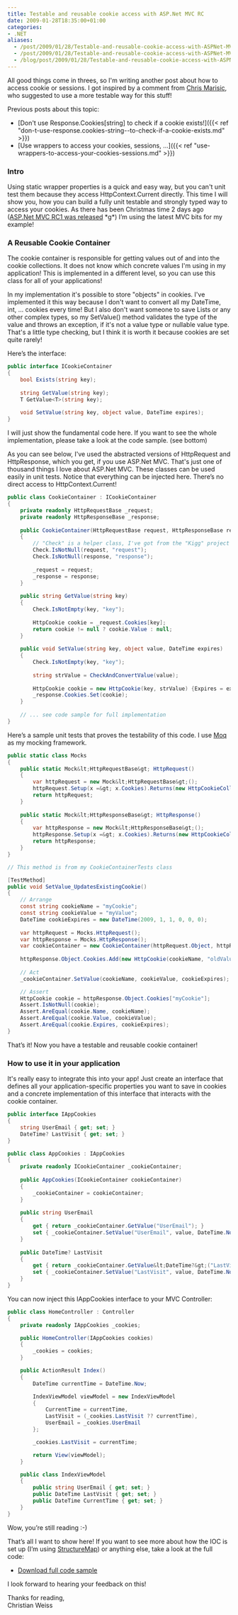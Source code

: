 ```yaml
---
title: Testable and reusable cookie access with ASP.Net MVC RC
date: 2009-01-28T18:35:00+01:00
categories:
- .NET
aliases:
  - /post/2009/01/28/Testable-and-reusable-cookie-access-with-ASPNet-MVC-RC/
  - /post/2009/01/28/Testable-and-reusable-cookie-access-with-ASPNet-MVC-RC.aspx/
  - /blog/post/2009/01/28/Testable-and-reusable-cookie-access-with-ASPNet-MVC-RC.aspx/
---
```


All good things come in threes, so I'm writing another post about how to access cookie or sessions. I got inspired by a comment from [Chris Marisic](http://www.marisic.net/), who suggested to use a more testable way for this stuff!

Previous posts about this topic:

*   [Don't use Response.Cookies[string] to check if a cookie exists!]({{< ref "don-t-use-response.cookies-string--to-check-if-a-cookie-exists.md" >}})
*   [Use wrappers to access your cookies, sessions, ...]({{< ref "use-wrappers-to-access-your-cookies-sessions.md" >}})

### Intro

Using static wrapper properties is a quick and easy way, but you can't unit test them because they access HttpContext.Current directly. This time I will show you, how you can build a fully unit testable and strongly typed way to access your cookies. As there has been Christmas time 2 days ago ([ASP.Net MVC RC1 was released](http://weblogs.asp.net/scottgu/archive/2009/01/27/asp-net-mvc-1-0-release-candidate-now-available.aspx) \*g\*) I’m using the latest MVC bits for my example!

### A Reusable Cookie Container

The cookie container is responsible for getting values out of and into the cookie collections. It does not know which concrete values I'm using in my application! This is implemented in a different level, so you can use this class for all of your applications!

In my implementation it's possible to store "objects" in cookies. I've implemented it this way because I don't want to convert all my DateTime, int, ... cookies every time! But I also don't want someone to save Lists or any other complex types, so my SetValue() method validates the type of the value and throws an exception, if it's not a value type or nullable value type. That's a little type checking, but I think it is worth it because cookies are set quite rarely!

<!--more-->

Here’s the interface:

```c#
public interface ICookieContainer
{
    bool Exists(string key);
        
    string GetValue(string key);
    T GetValue<T>(string key);
        
    void SetValue(string key, object value, DateTime expires);
}
```

I will just show the fundamental code here. If you want to see the whole implementation, please take a look at the code sample. (see bottom)

As you can see below, I've used the abstracted versions of HttpRequest and HttpResponse, which you get, if you use ASP.Net MVC. That's just one of thousand things I love about ASP.Net MVC. These classes can be used easily in unit tests. Notice that everything can be injected here. There’s no direct access to HttpContext.Current!

```c#
public class CookieContainer : ICookieContainer
{
    private readonly HttpRequestBase _request;
    private readonly HttpResponseBase _response;
    
    public CookieContainer(HttpRequestBase request, HttpResponseBase response)
    {
        // "Check" is a helper class, I've got from the "Kigg" project
        Check.IsNotNull(request, "request");
        Check.IsNotNull(response, "response");
        
        _request = request;
        _response = response;
    }
    
    public string GetValue(string key)
    {
        Check.IsNotEmpty(key, "key");
        
        HttpCookie cookie = _request.Cookies[key];
        return cookie != null ? cookie.Value : null;
    }
    
    public void SetValue(string key, object value, DateTime expires)
    {
        Check.IsNotEmpty(key, "key");
        
        string strValue = CheckAndConvertValue(value);
        
        HttpCookie cookie = new HttpCookie(key, strValue) {Expires = expires};
        _response.Cookies.Set(cookie);
    }
    
    // ... see code sample for full implementation
}
```

Here’s a sample unit tests that proves the testability of this code. I use [Moq](http://code.google.com/p/moq/) as my mocking framework.

```c#
public static class Mocks
{
    public static Mock&lt;HttpRequestBase&gt; HttpRequest()
    {
        var httpRequest = new Mock&lt;HttpRequestBase&gt;();
        httpRequest.Setup(x =&gt; x.Cookies).Returns(new HttpCookieCollection());
        return httpRequest;
    }
    
    public static Mock&lt;HttpResponseBase&gt; HttpResponse()
    {
        var httpResponse = new Mock&lt;HttpResponseBase&gt;();
        httpResponse.Setup(x =&gt; x.Cookies).Returns(new HttpCookieCollection());
        return httpResponse;
    }
}

// This method is from my CookieContainerTests class

[TestMethod]
public void SetValue_UpdatesExistingCookie()
{
    // Arrange
    const string cookieName = "myCookie";
    const string cookieValue = "myValue";
    DateTime cookieExpires = new DateTime(2009, 1, 1, 0, 0, 0);
    
    var httpRequest = Mocks.HttpRequest();
    var httpResponse = Mocks.HttpResponse();
    var cookieContainer = new CookieContainer(httpRequest.Object, httpResponse.Object);
    
    httpResponse.Object.Cookies.Add(new HttpCookie(cookieName, "oldValue"));
    
    // Act
    _cookieContainer.SetValue(cookieName, cookieValue, cookieExpires);

    // Assert
    HttpCookie cookie = httpResponse.Object.Cookies["myCookie"];
    Assert.IsNotNull(cookie);
    Assert.AreEqual(cookie.Name, cookieName);
    Assert.AreEqual(cookie.Value, cookieValue);
    Assert.AreEqual(cookie.Expires, cookieExpires);
}
```

That’s it! Now you have a testable and reusable cookie container!

### How to use it in your application

It's really easy to integrate this into your app! Just create an interface that defines all your application-specific properties you want to save in cookies and a concrete implementation of this interface that interacts with the cookie container.

```c#
public interface IAppCookies
{
    string UserEmail { get; set; }
    DateTime? LastVisit { get; set; }
}

public class AppCookies : IAppCookies
{
    private readonly ICookieContainer _cookieContainer;
    
    public AppCookies(ICookieContainer cookieContainer)
    {
        _cookieContainer = cookieContainer;
    }
    
    public string UserEmail
    {
        get { return _cookieContainer.GetValue("UserEmail"); }
        set { _cookieContainer.SetValue("UserEmail", value, DateTime.Now.AddDays(10)); }
    }
    
    public DateTime? LastVisit
    {
        get { return _cookieContainer.GetValue&lt;DateTime?&gt;("LastVisit"); }
        set { _cookieContainer.SetValue("LastVisit", value, DateTime.Now.AddDays(10)); }
    }
}
```

You can now inject this IAppCookies interface to your MVC Controller:

```c#
public class HomeController : Controller
{
    private readonly IAppCookies _cookies;

    public HomeController(IAppCookies cookies)
    {
        _cookies = cookies;
    }

    public ActionResult Index()
    {
        DateTime currentTime = DateTime.Now;

        IndexViewModel viewModel = new IndexViewModel
        {
            CurrentTime = currentTime,
            LastVisit = (_cookies.LastVisit ?? currentTime),
            UserEmail = _cookies.UserEmail
        };

        _cookies.LastVisit = currentTime;

        return View(viewModel);
    }

    public class IndexViewModel
    {
        public string UserEmail { get; set; }
        public DateTime LastVisit { get; set; }
        public DateTime CurrentTime { get; set; }
    }
}
```

Wow, you’re still reading :-)

That’s all I want to show here! If you want to see more about how the IOC is set up (I’m using [StructureMap](http://structuremap.sourceforge.net/Default.htm)) or anything else, take a look at the full code:

*   [Download full code sample](http://cid-16ce9c120fa181c9.skydrive.live.com/self.aspx/chwe.at%20blog/090129%7C_CookieContainerApp.zip)

I look forward to hearing your feedback on this!

Thanks for reading,  
Christian Weiss
